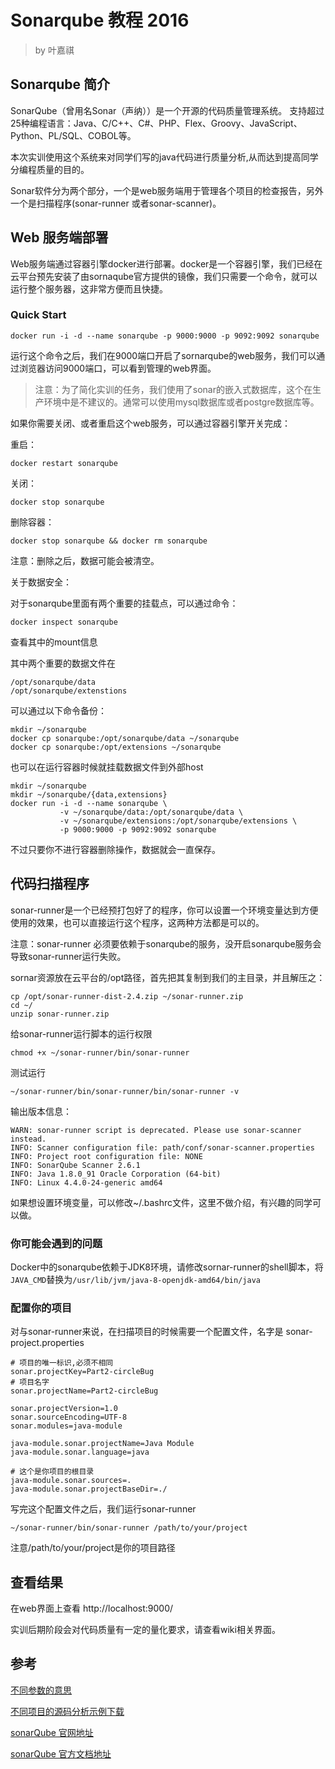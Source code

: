 # Sonarqube 教程 2016

> by 叶嘉祺

## Sonarqube 简介

SonarQube（曾用名Sonar（声纳））是一个开源的代码质量管理系统。 支持超过25种编程语言：Java、C/C++、C#、PHP、Flex、Groovy、JavaScript、Python、PL/SQL、COBOL等。

本次实训使用这个系统来对同学们写的java代码进行质量分析,从而达到提高同学分编程质量的目的。

Sonar软件分为两个部分，一个是web服务端用于管理各个项目的检查报告，另外一个是扫描程序(sonar-runner 或者sonar-scanner)。

## Web 服务端部署

Web服务端通过容器引擎docker进行部署。docker是一个容器引擎，我们已经在云平台预先安装了由sornaqube官方提供的镜像，我们只需要一个命令，就可以运行整个服务器，这非常方便而且快捷。

### Quick Start

```shell
docker run -i -d --name sonarqube -p 9000:9000 -p 9092:9092 sonarqube
```

运行这个命令之后，我们在9000端口开启了sornarqube的web服务，我们可以通过浏览器访问9000端口，可以看到管理的web界面。

> 注意：为了简化实训的任务，我们使用了sonar的嵌入式数据库，这个在生产环境中是不建议的。通常可以使用mysql数据库或者postgre数据库等。

如果你需要关闭、或者重启这个web服务，可以通过容器引擎开关完成：

重启：

```
docker restart sonarqube
```

关闭：
```
docker stop sonarqube
```

删除容器：
```
docker stop sonarqube && docker rm sonarqube
```

注意：删除之后，数据可能会被清空。

关于数据安全：

对于sonarqube里面有两个重要的挂载点，可以通过命令：

```
docker inspect sonarqube
```
查看其中的mount信息

其中两个重要的数据文件在
```
/opt/sonarqube/data
/opt/sonarqube/extenstions
```

可以通过以下命令备份：

```
mkdir ~/sonarqube
docker cp sonarqube:/opt/sonarqube/data ~/sonarqube
docker cp sonarqube:/opt/extensions ~/sonarqube
```

也可以在运行容器时候就挂载数据文件到外部host

```
mkdir ~/sonarqube
mkdir ~/sonarqube/{data,extensions}
docker run -i -d --name sonarqube \
           -v ~/sonarqube/data:/opt/sonarqube/data \
           -v ~/sonarqube/extensions:/opt/sonarqube/extensions \
           -p 9000:9000 -p 9092:9092 sonarqube
```

不过只要你不进行容器删除操作，数据就会一直保存。

## 代码扫描程序

sonar-runner是一个已经预打包好了的程序，你可以设置一个环境变量达到方便使用的效果，也可以直接运行这个程序，这两种方法都是可以的。

注意：sonar-runner 必须要依赖于sonarqube的服务，没开启sonarqube服务会导致sonar-runner运行失败。

sornar资源放在云平台的/opt路径，首先把其复制到我们的主目录，并且解压之：

```
cp /opt/sonar-runner-dist-2.4.zip ~/sonar-runner.zip
cd ~/
unzip sonar-runner.zip
```

给sonar-runner运行脚本的运行权限
```
chmod +x ~/sonar-runner/bin/sonar-runner
```

测试运行
```
~/sonar-runner/bin/sonar-runner/bin/sonar-runner -v
```

输出版本信息：

```
WARN: sonar-runner script is deprecated. Please use sonar-scanner instead.
INFO: Scanner configuration file: path/conf/sonar-scanner.properties
INFO: Project root configuration file: NONE
INFO: SonarQube Scanner 2.6.1
INFO: Java 1.8.0_91 Oracle Corporation (64-bit)
INFO: Linux 4.4.0-24-generic amd64
```

如果想设置环境变量，可以修改~/.bashrc文件，这里不做介绍，有兴趣的同学可以做。

### 你可能会遇到的问题

Docker中的sonarqube依赖于JDK8环境，请修改sornar-runner的shell脚本，将`JAVA_CMD`替换为`/usr/lib/jvm/java-8-openjdk-amd64/bin/java`

### 配置你的项目

对与sonar-runner来说，在扫描项目的时候需要一个配置文件，名字是 sonar-project.properties

```
# 项目的唯一标识,必须不相同
sonar.projectKey=Part2-circleBug
# 项目名字
sonar.projectName=Part2-circleBug

sonar.projectVersion=1.0
sonar.sourceEncoding=UTF-8
sonar.modules=java-module

java-module.sonar.projectName=Java Module
java-module.sonar.language=java

# 这个是你项目的根目录
java-module.sonar.sources=.
java-module.sonar.projectBaseDir=./

```

写完这个配置文件之后，我们运行sonar-runner

```
~/sonar-runner/bin/sonar-runner /path/to/your/project 
```

注意/path/to/your/project是你的项目路径

## 查看结果

在web界面上查看 http://localhost:9000/

实训后期阶段会对代码质量有一定的量化要求，请查看wiki相关界面。

## 参考

[不同参数的意思](http://docs.codehaus.org/display/SONAR/Analysis+Parameters)

[不同项目的源码分析示例下载](https://github.com/SonarSource/sonar-examples/zipball/master)

[sonarQube 官网地址](http://www.sonarqube.org/)

[sonarQube 官方文档地址](http://docs.codehaus.org/display/SONAR/Documentation)
